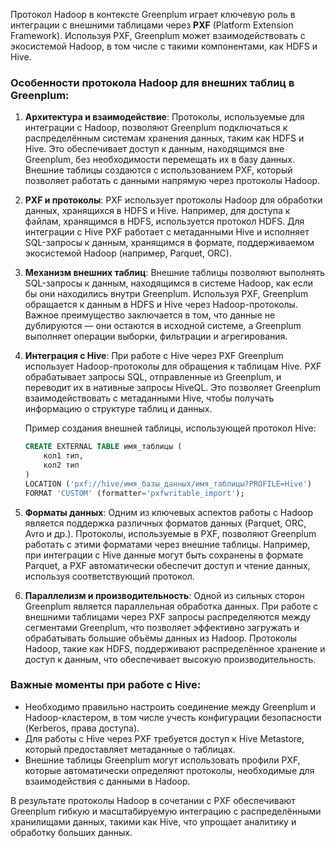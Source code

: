 Протокол Hadoop в контексте Greenplum играет ключевую роль в интеграции с внешними таблицами через **PXF** (Platform Extension Framework). Используя PXF, Greenplum может взаимодействовать с экосистемой Hadoop, в том числе с такими компонентами, как HDFS и Hive.

### Особенности протокола Hadoop для внешних таблиц в Greenplum:
1. **Архитектура и взаимодействие**: 
   Протоколы, используемые для интеграции с Hadoop, позволяют Greenplum подключаться к распределённым системам хранения данных, таким как HDFS и Hive. Это обеспечивает доступ к данным, находящимся вне Greenplum, без необходимости перемещать их в базу данных. Внешние таблицы создаются с использованием PXF, который позволяет работать с данными напрямую через протоколы Hadoop.

2. **PXF и протоколы**:
   PXF использует протоколы Hadoop для обработки данных, хранящихся в HDFS и Hive. Например, для доступа к файлам, хранящимся в HDFS, используется протокол HDFS. Для интеграции с Hive PXF работает с метаданными Hive и исполняет SQL-запросы к данным, хранящимся в формате, поддерживаемом экосистемой Hadoop (например, Parquet, ORC).

3. **Механизм внешних таблиц**: 
   Внешние таблицы позволяют выполнять SQL-запросы к данным, находящимся в системе Hadoop, как если бы они находились внутри Greenplum. Используя PXF, Greenplum обращается к данным в HDFS и Hive через Hadoop-протоколы. Важное преимущество заключается в том, что данные не дублируются — они остаются в исходной системе, а Greenplum выполняет операции выборки, фильтрации и агрегирования.

4. **Интеграция с Hive**:
   При работе с Hive через PXF Greenplum использует Hadoop-протоколы для обращения к таблицам Hive. PXF обрабатывает запросы SQL, отправленные из Greenplum, и переводит их в нативные запросы HiveQL. Это позволяет Greenplum взаимодействовать с метаданными Hive, чтобы получать информацию о структуре таблиц и данных.

   Пример создания внешней таблицы, использующей протокол Hive:
   ```sql
   CREATE EXTERNAL TABLE имя_таблицы (
       кол1 тип,
       кол2 тип
   )
   LOCATION ('pxf://hive/имя_базы_данных/имя_таблицы?PROFILE=Hive')
   FORMAT 'CUSTOM' (formatter='pxfwritable_import');
   ```

5. **Форматы данных**:
   Одним из ключевых аспектов работы с Hadoop является поддержка различных форматов данных (Parquet, ORC, Avro и др.). Протоколы, используемые в PXF, позволяют Greenplum работать с этими форматами через внешние таблицы. Например, при интеграции с Hive данные могут быть сохранены в формате Parquet, а PXF автоматически обеспечит доступ и чтение данных, используя соответствующий протокол.

6. **Параллелизм и производительность**:
   Одной из сильных сторон Greenplum является параллельная обработка данных. При работе с внешними таблицами через PXF запросы распределяются между сегментами Greenplum, что позволяет эффективно загружать и обрабатывать большие объёмы данных из Hadoop. Протоколы Hadoop, такие как HDFS, поддерживают распределённое хранение и доступ к данным, что обеспечивает высокую производительность.

### Важные моменты при работе с Hive:
- Необходимо правильно настроить соединение между Greenplum и Hadoop-кластером, в том числе учесть конфигурации безопасности (Kerberos, права доступа).
- Для работы с Hive через PXF требуется доступ к Hive Metastore, который предоставляет метаданные о таблицах.
- Внешние таблицы Greenplum могут использовать профили PXF, которые автоматически определяют протоколы, необходимые для взаимодействия с данными в Hadoop.

В результате протоколы Hadoop в сочетании с PXF обеспечивают Greenplum гибкую и масштабируемую интеграцию с распределёнными хранилищами данных, такими как Hive, что упрощает аналитику и обработку больших данных.